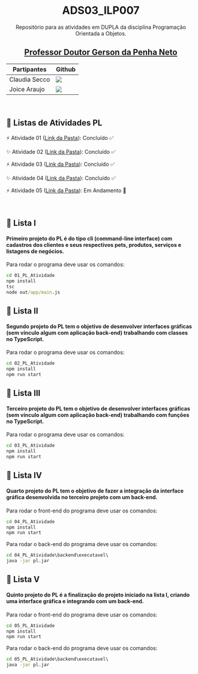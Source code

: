 <div align="center">

# ADS03_ILP007

Repositório para as atividades em DUPLA da disciplina Programação Orientada a Objetos.

## <a href="https://github.com/gerson-pn" target="Gerson"> Professor Doutor Gerson da Penha Neto </a>


| Partipantes | Github |
| -------- |-------- |
| Claudia Secco | <a href="https://github.com/ClaudiaCBS" target="_blanck"><img src = "https://img.shields.io/badge/GitHub-100000?style=for-the-badge&logo=github&logoColor=white" target="_blank"></a> |
| Joice Araujo | <a href="https://github.com/Joice-Araujo" target="_blanck"><img src = "https://img.shields.io/badge/GitHub-100000?style=for-the-badge&logo=github&logoColor=white" target="_blank"></a> |

</div>



<br>

## :date: Listas de Atividades PL



:zap: Atividade 01 ([Link da Pasta](01_PL_Atividade)):  Concluído :white_check_mark:

:sparkles: Atividade 02 ([Link da Pasta](02_PL_Atividade)):  Concluído :white_check_mark:

:zap: Atividade 03 ([Link da Pasta](03_PL_Atividade)):  Concluído :white_check_mark:

:sparkles: Atividade 04 ([Link da Pasta](04_PL_Atividade)):  Concluído :white_check_mark:

:zap: Atividade 05 ([Link da Pasta](05_PL_Atividade)):  Em Andamento :construction:

<br>

<span id="1">

## :rocket: Lista I

#### Primeiro projeto do PL é do tipo cli (command-line interface) com cadastros dos clientes e seus respectivos pets, produtos, serviços e listagens de negócios.
Para rodar o programa deve usar os comandos: 

```cmd
cd 01_PL_Atividade
npm install
tsc
node out/app/main.js
```

<span id="2">

## :rocket: Lista II

#### Segundo projeto do PL tem o objetivo de desenvolver interfaces gráficas (sem vínculo algum com aplicação back-end) trabalhando com classes no TypeScript.
Para rodar o programa deve usar os comandos: 

```cmd
cd 02_PL_Atividade
npm install
npm run start
```

<span id="3">

## :rocket: Lista III

#### Terceiro projeto do PL tem o objetivo de desenvolver interfaces gráficas (sem vínculo algum com aplicação back-end) trabalhando com funções no TypeScript.
Para rodar o programa deve usar os comandos: 

```cmd
cd 03_PL_Atividade
npm install
npm run start
```

<span id="4">

## :rocket: Lista IV

#### Quarto projeto do PL tem o objetivo de fazer a integração da interface gráfica desenvolvida no terceiro projeto com um back-end.
Para rodar o front-end do programa deve usar os comandos: 

```cmd
cd 04_PL_Atividade
npm install
npm run start
```

Para rodar o back-end do programa deve usar os comandos: 

```cmd
cd 04_PL_Atividade\backend\executavel\
java -jar pl.jar
```


<span id="5">

## :rocket: Lista V

#### Quinto projeto do PL é a finalização do projeto iniciado na lista I, criando uma interface gráfica e integrando com um back-end.
Para rodar o front-end do programa deve usar os comandos: 

```cmd
cd 05_PL_Atividade
npm install
npm run start
```

Para rodar o back-end do programa deve usar os comandos: 

```cmd
cd 05_PL_Atividade\backend\executavel\
java -jar pl.jar
```


